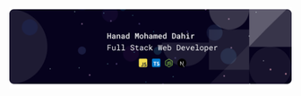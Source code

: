 [![Header](https://github.com/hanad124/hanad124/blob/main/banner.svg?raw=true "Header")](https://hanad-mohamed.vercel.app/)
